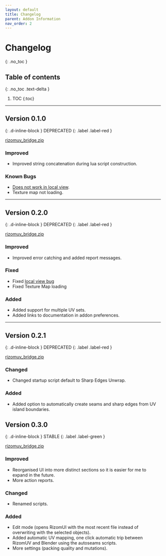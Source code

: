 ```yaml
---
layout: default
title: Changelog
parent: Addon Information
nav_order: 2
---
```

# Changelog
{: .no_toc }

## Table of contents
{: .no_toc .text-delta }

1. TOC
{:toc}

---

## Version 0.1.0
{: .d-inline-block }
DEPRECATED
{: .label .label-red }

[rizomuv_bridge.zip](https://github.com/MattAshpole/BlenderRizomUVBridge/releases/download/0.1.0/rizomuv_bridge.zip)

### Improved
- Improved string concatenation during lua script construction.

### Known Bugs

- [Does not work in local view](https://github.com/MattAshpole/BlenderRizomUVBridge/issues/2).
- Texture map not loading.

---

## Version 0.2.0
{: .d-inline-block }
DEPRECATED
{: .label .label-red }

[rizomuv_bridge.zip](https://github.com/MattAshpole/BlenderRizomUVBridge/releases/download/0.2.0/rizomuv_bridge.zip)

### Improved
- Improved error catching and added report messages.

### Fixed
- Fixed [local view bug](https://github.com/MattAshpole/BlenderRizomUVBridge/issues/2)
- Fixed Texture Map loading

### Added
- Added support for multiple UV sets.
- Added links to documentation in addon preferences.

---

## Version 0.2.1
{: .d-inline-block }
DEPRECATED
{: .label .label-red }

[rizomuv_bridge.zip](https://github.com/MattAshpole/BlenderRizomUVBridge/releases/download/0.2.1/rizomuv_bridge.zip)

### Changed
- Changed startup script default to Sharp Edges Unwrap.

### Added
- Added option to automatically create seams and sharp edges from UV island boundaries.


## Version 0.3.0
{: .d-inline-block }
STABLE
{: .label .label-green }

[rizomuv_bridge.zip](https://github.com/MattAshpole/BlenderRizomUVBridge/releases/download/0.3.0/rizomuv_bridge.zip)

### Improved
- Reorganised UI into more distinct sections so it is easier for me to expand in the future.
- More action reports.


### Changed
- Renamed scripts.

### Added
- Edit mode (opens RizomUI with the most recent file instead of overwriting with the selected objects).
- Added automatic UV mapping, one click automatic trip between RizomUV and Blender using the autoseams scripts.
- More settings (packing quality and mutations).